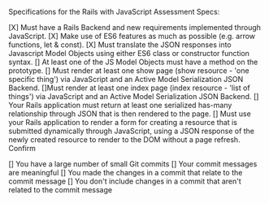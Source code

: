Specifications for the Rails with JavaScript Assessment
Specs:

 [X] Must have a Rails Backend and new requirements implemented through JavaScript.
 [X] Make use of ES6 features as much as possible (e.g. arrow functions, let & const).
 [X] Must translate the JSON responses into Javascript Model Objects using either ES6 class or constructor function syntax.
 [] At least one of the JS Model Objects must have a method on the prototype.
 [] Must render at least one show page (show resource - 'one specific thing') via JavaScript and an Active Model Serialization JSON Backend.
 []Must render at least one index page (index resource - 'list of things') via JavaScript and an Active Model Serialization JSON Backend.
 [] Your Rails application must return at least one serialized has-many relationship through JSON that is then rendered to the page.
 [] Must use your Rails application to render a form for creating a resource that is submitted dynamically through JavaScript, using a JSON response of the newly created resource to render to the DOM without a page refresh.
Confirm

 [] You have a large number of small Git commits
 [] Your commit messages are meaningful
 [] You made the changes in a commit that relate to the commit message
 [] You don't include changes in a commit that aren't related to the commit message

